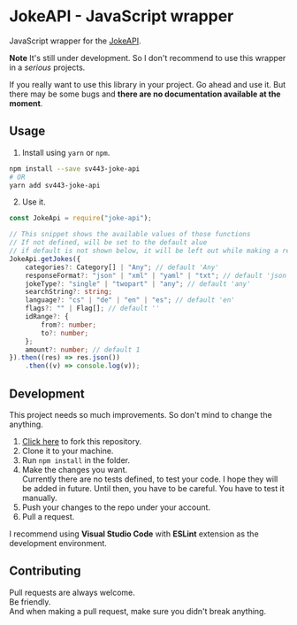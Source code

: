 # JokeAPI - JavaScript wrapper

JavaScript wrapper for the [JokeAPI](https://sv443.net/jokeapi/v2/).

**Note** It's still under development. So I don't recommend to use this wrapper in a _serious_ projects.

If you really want to use this library in your project. Go ahead and use it. But there may be some bugs and **there are no documentation available at the moment**.

## Usage

1. Install using `yarn` or `npm`.

```bash
npm install --save sv443-joke-api
# OR
yarn add sv443-joke-api
```

2. Use it.

```typescript
const JokeApi = require("joke-api");

// This snippet shows the available values of those functions
// If not defined, will be set to the default alue
// if default is not shown below, it will be left out while making a request
JokeApi.getJokes({
    categories?: Category[] | "Any"; // default 'Any'
    responseFormat?: "json" | "xml" | "yaml" | "txt"; // default 'json'
    jokeType?: "single" | "twopart" | "any"; // default 'any'
    searchString?: string;
    language?: "cs" | "de" | "en" | "es"; // default 'en'
    flags?: "" | Flag[]; // default ''
    idRange?: {
        from?: number;
        to?: number;
    };
    amount?: number; // default 1
}).then((res) => res.json())
    .then((v) => console.log(v));
```

## Development

This project needs so much improvements. So don't mind to change the anything.

1. [Click here](https://github.com/sahithyandev/sv433-joke-api-js-wrapper/fork) to fork this repository.
2. Clone it to your machine.
3. Run `npm install` in the folder.
4. Make the changes you want.  
   Currently there are no tests defined, to test your code. I hope they will be added in future. Until then, you have to be careful. You have to test it manually.
5. Push your changes to the repo under your account.
6. Pull a request.

I recommend using **Visual Studio Code** with **ESLint** extension as the development environment.

## Contributing

Pull requests are always welcome.  
Be friendly.  
And when making a pull request, make sure you didn't break anything.
